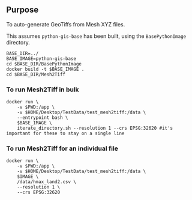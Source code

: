 ## Purpose
To auto-generate GeoTiffs from Mesh XYZ files.

This assumes `python-gis-base` has been built, using the `BasePythonImage` directory.
```
BASE_DIR=../
BASE_IMAGE=python-gis-base
cd $BASE_DIR/BasePythonImage
docker build -t $BASE_IMAGE .
cd $BASE_DIR/Mesh2Tiff
```

### To run Mesh2Tiff in bulk
```
docker run \
    -v $PWD:/app \
    -v $HOME/Desktop/TestData/test_mesh2tiff:/data \
    --entrypoint bash \
    $BASE_IMAGE \
    iterate_directory.sh --resolution 1 --crs EPSG:32620 #it's important for these to stay on a single line
```

### To run Mesh2Tiff for an individual file
```
docker run \
    -v $PWD:/app \
    -v $HOME/Desktop/TestData/test_mesh2tiff:/data \
    $IMAGE \
    /data/hmax_land2.csv \
    --resolution 1 \
    --crs EPSG:32620
```